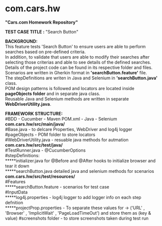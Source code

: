 # com.cars.hw
**"Cars.com Homework Repository"**

**TEST CASE TITLE :** "Search Button"  

**BACKGROUND:**  
This feature tests 'Search Button' to ensure users are able to perform searches based on pre-defined criteria.  
In addition, to validate that users are able to modify their searches after selecting those criterias and able to see details of the defined searches.  
Details of the project code can be found in its respective folder and files.  
Scenarios are written in Gherkin format in **'searchButton.feature'** file.   
The stepDefinitions are writen in Java and Selenium in **'searchButton.java'** class.  
POM design patterns is followed and locators are located inside **pageObjects folder**  and in separate java class.  
Reusable Java and Selenium methods are written in separate **WebDriverUtility.java**.  


**FRAMEWORK STRUCTURE:**  
#BDD - Cucumber - Maven POM.xml - Java - Selenium   
**com.cars.hw/src/main/java/**   
#Base.java - to delcare Properties, WebDriver and log4j logger  
#pageObjects - POM folder to store locators   
#WebDriverUtility.java - resuable java methods for autmation    
**com.cars.hw/src/test/java/**  
#TestRunner.java - @CucumberOptions   
#stepDefinitions:  
      *****initializer.java for @Before and @After hooks to initialize browser and tear it down  
   *****searchButton.java detailed java and selenium methods for scenarios  
   **com.cars.hw/src/test/resources/**  
#Features  
  *****searchButton.feature - scenarios for test case  
#InputData  
  *****log4j.properties - log4j logger to add logger info on each step defnition  
  *****projectProp.properties - To separate these values for -> ('URL' , 'Browser' , 'ImplicitWait' , 'PageLoadTimeOut') and store them as (key & value) 
#screenshots folder - to store screenshots taken during test run 
 





